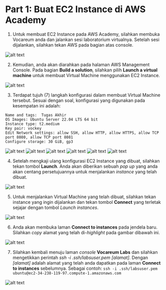 # Part 1: Buat EC2 Instance di AWS Academy

1. Untuk membuat EC2 Instance pada AWS Academy, silahkan membuka Vocareum anda dan jalankan sesi laboratorium virtualnya. Setelah sesi dijalankan, silahkan tekan AWS pada bagian atas console.

![alt text](Screenshots/a.png)

2. Kemudian, anda akan diarahkan pada halaman AWS Management Console. Pada bagian **Build a solution**, silahkan pilih **Launch a virtual machine** untuk membuat Virtual Machine menggunakan EC2 Instance.

![alt text](Screenshots/b.png)

3. Terdapat tujuh (7) langkah konfigurasi dalam membuat Virtual Machine tersebut. Sesuai dengan soal, konfigurasi yang digunakan pada kesempatan ini adalah:
```
Name and tags:  Tugas Akhir
OS Images: Ubuntu Server 22.04 LTS 64 bit
Instance type: t2.medium
Key pair: vockey
Edit Network settings: allow SSH, allow HTTP, allow HTTPS, allow TCP port 8080, allow TCP port 8081
Configure storage: 30 GiB, gp3
```

![alt text](Screenshots/c.png)
![alt text](Screenshots/d.png)
![alt text](Screenshots/e.png)
![alt text](Screenshots/f.png)
![alt text](Screenshots/g.png)
![alt text](Screenshots/h.png)

4. Setelah mengkaji ulang konfigurasi EC2 Instance yang dibuat, silahkan tekan tombol **Launch**. Anda akan diberikan sebuah *pop up* yang anda akan centang persetujuannya untuk menjalankan *instance* yang telah dibuat.

![alt text](Screenshots/i.png)

5. Untuk menjalankan Virtual Machine yang telah dibuat, silahkan tekan instance yang ingin dijalankan dan tekan tombol **Connect** yang terletak sejajar dengan tombol *Launch instances*.

![alt text](Screenshots/j.png)

6. Anda akan membuka laman **Connect to instances** pada jendela baru. Silahkan *copy* alamat yang telah di-*highlight* pada gambar dibawah ini. 

![alt text](Screenshots/k.png)

7. Silahkan kembali menuju laman *console* **Vocareum Labs** dan silahkan mengetikkan perintah *ssh -i .ssh/labsuser.pem [alamat]*. Dengan *[alamat]* adalah alamat yang telah anda dapatkan pada laman **Connect to instances** sebelumnya. Sebagai contoh: ``ssh -i .ssh/labsuser.pem ubuntu@ec2-34-238-119-97.compute-1.amazonaws.com``

![alt text](Screenshots/i.png)
